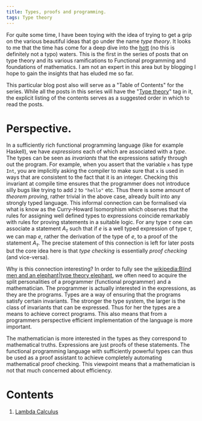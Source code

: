 ```yaml
---
title: Types, proofs and programming.
tags: Type theory
---
```


For quite some time, I have been toying with the idea of trying to get
a grip on the various beautiful ideas that go under the name *type
theory*. It looks to me that the time has come for a deep dive into
the [hott] (no this is definitely not a typo) waters. This is the
first in the series of posts that on type theory and its various
ramifications to Functional programming and foundations of
mathematics. I am not an expert in this area but by blogging I hope to
gain the insights that has eluded me so far.

This particular blog post also will serve as a "Table of Contents" for
the series. While all the posts in this series will have the
"[Type theory]" tag in it, the explicit listing of the contents serves
as a suggested order in which to read the posts.

# Perspective.

In a sufficiently rich functional programming language (like for
example Haskell), we have *expressions* each of which are associated
with a *type*. The types can be seen as *invariants* that the
expressions satisfy through out the program. For example, when you
assert that the variable `x` has type `Int`, you are implicitly asking
the compiler to make sure that `x` is used in ways that are consistent
to the fact that it is an integer. Checking this invariant at compile
time ensures that the programmer does not introduce silly bugs like
trying to add `2` to `"hello"` etc.  Thus there is some amount of
*theorem proving*, rather trivial in the above case, already built
into any strongly typed language. This informal connection can be
formalised via what is know as the Curry-Howard Isomorphism which
observes that the rules for assigning well defined types to
expressions coincide remarkably with rules for proving statements in a
suitable logic. For any type $τ$ one can associate a statement $A_τ$
such that if $e$ is a well typed expression of type $τ$, we can map
$e$, rather the derivation of the type of $e$, to a proof of the
statement $A_τ$. The precise statement of this connection is left for
later posts but the core idea here is that *type checking* is
essentially *proof checking* (and vice-versa).

Why is this connection interesting? In order to fully see the
[wikipedia:Blind men and an elephant|type theory elephant](), we often
need to acquire the split personalities of a programmer (functional
programmer) and a mathematician. The programmer is actually interested
in the expressions, as they are the programs. Types are a way of
ensuring that the programs satisfy certain invariants. The stronger
the type system, the larger is the class of invariants that can be
expressed. Thus for her the types are a means to achieve correct
programs. This also means that from a programmers perspective
efficient implementation of the language is more important.

The mathematician is more interested in the types as they correspond
to mathematical truths. Expressions are just proofs of these
statements. The functional programming language with sufficiently
powerful types can thus be used as a proof assistant to achieve
completely automating mathematical proof checking. This viewpoint
means that a mathematician is not that much concerned about efficiency.

# Contents

1. [Lambda Calculus][lambda-calculus]


[lambda-calculus]: </posts/2013-11-04-Lambda-calculus.html>

[type theory]: </posts/tags/Type theory.html> "Posts on Type theory"
[hott]: <http://homotopytypetheory.org> "Homotopic Type Theory"
